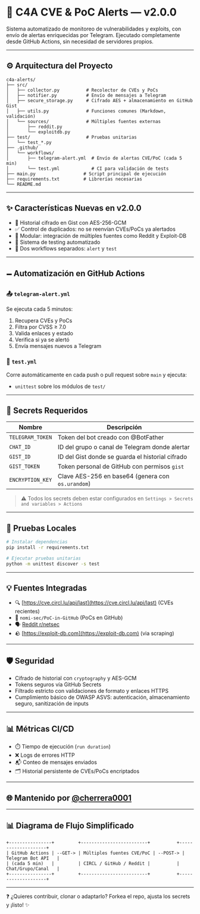 # 🔐 C4A CVE & PoC Alerts — v2.0.0

Sistema automatizado de monitoreo de vulnerabilidades y exploits, con envío de alertas enriquecidas por Telegram. Ejecutado completamente desde GitHub Actions, sin necesidad de servidores propios.

---

## ⚙️ Arquitectura del Proyecto

```plaintext
c4a-alerts/
├── src/
│   ├── collector.py          # Recolector de CVEs y PoCs
│   ├── notifier.py           # Envío de mensajes a Telegram
│   ├── secure_storage.py     # Cifrado AES + almacenamiento en GitHub Gist
│   ├── utils.py              # Funciones comunes (Markdown, validación)
│   └── sources/              # Múltiples fuentes externas
│       ├── reddit.py
│       └── exploitdb.py
├── test/                     # Pruebas unitarias
│   └── test_*.py
├── .github/
│   └── workflows/
│       ├── telegram-alert.yml  # Envío de alertas CVE/PoC (cada 5 min)
│       └── test.yml            # CI para validación de tests
├── main.py                  # Script principal de ejecución
├── requirements.txt         # Librerías necesarias
└── README.md
```

---

## ✨ Características Nuevas en v2.0.0

- 🔐 Historial cifrado en Gist con AES-256-GCM
- ✅ Control de duplicados: no se reenvían CVEs/PoCs ya alertados
- 🧹 Modular: integración de múltiples fuentes como Reddit y Exploit-DB
- 🧪 Sistema de testing automatizado
- 🚀 Dos workflows separados: `alert` y `test`

---

## 🗕️ Automatización en GitHub Actions

### 📤 `telegram-alert.yml`
Se ejecuta cada 5 minutos:

1. Recupera CVEs y PoCs
2. Filtra por CVSS ≥ 7.0
3. Valida enlaces y estado
4. Verifica si ya se alertó
5. Envía mensajes nuevos a Telegram

### 🧪 `test.yml`
Corre automáticamente en cada push o pull request sobre `main` y ejecuta:

- `unittest` sobre los módulos de `test/`

---

## 🔐 Secrets Requeridos

| Nombre           | Descripción                                              |
|------------------|----------------------------------------------------------|
| `TELEGRAM_TOKEN` | Token del bot creado con @BotFather                      |
| `CHAT_ID`        | ID del grupo o canal de Telegram donde alertar          |
| `GIST_ID`        | ID del Gist donde se guarda el historial cifrado        |
| `GIST_TOKEN`     | Token personal de GitHub con permisos `gist`            |
| `ENCRYPTION_KEY` | Clave AES-256 en base64 (genera con `os.urandom`)       |

> ⚠️ Todos los secrets deben estar configurados en `Settings > Secrets and variables > Actions`

---

## 🧪 Pruebas Locales

```bash
# Instalar dependencias
pip install -r requirements.txt

# Ejecutar pruebas unitarias
python -m unittest discover -s test
```

---

## 💡 Fuentes Integradas

- 🔍 [https://cve.circl.lu/api/last](https://cve.circl.lu/api/last) (CVEs recientes)
- 📂 `nomi-sec/PoC-in-GitHub` (PoCs en GitHub)
- 🗣️ [Reddit r/netsec](https://www.reddit.com/r/netsec/new.json)
- 🪨 [https://exploit-db.com](https://exploit-db.com) (via scraping)

---

## 🛡️ Seguridad

- Cifrado de historial con `cryptography` y AES-GCM
- Tokens seguros vía GitHub Secrets
- Filtrado estricto con validaciones de formato y enlaces HTTPS
- Cumplimiento básico de OWASP ASVS: autenticación, almacenamiento seguro, sanitización de inputs

---

## 📊 Métricas CI/CD

- ⏱️ Tiempo de ejecución (`run duration`)
- ❌ Logs de errores HTTP
- 📬 Conteo de mensajes enviados
- 🗂️ Historial persistente de CVEs/PoCs encriptados

---

## 🌐 Mantenido por [@cherrera0001](https://github.com/cherrera0001)

---

## 📊 Diagrama de Flujo Simplificado

```plaintext
+----------------+         +-------------------------+          +--------------------+
| GitHub Actions | --GET-> | Múltiples fuentes CVE/PoC | --POST-> | Telegram Bot API   |
| (cada 5 min)   |         | CIRCL / GitHub / Reddit |          | Chat/Grupo/Canal   |
+----------------+         +-------------------------+          +--------------------+
```

---

❓ ¿Quieres contribuir, clonar o adaptarlo? Forkea el repo, ajusta los secrets y ¡listo! ✨

